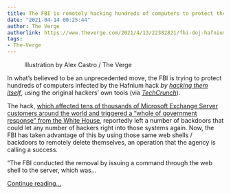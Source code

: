 ```yaml
---
title: The FBI is remotely hacking hundreds of computers to protect them from Hafnium
date: "2021-04-14 00:25:44"
author: The Verge
authorlink: https://www.theverge.com/2021/4/13/22382821/fbi-doj-hafnium-remote-access-removal-hack
tags:
- The-Verge
---
```

<figure>
      <img alt="" src="https://cdn.vox-cdn.com/thumbor/vIktYOLmX1uIXO67xe4vKkX453o=/0x0:2040x1360/1310x873/cdn.vox-cdn.com/uploads/chorus_image/image/69122269/acastro_170621_1777_0008.0.jpg" />
        <figcaption>Illustration by Alex Castro / The Verge</figcaption>
    </figure>

  <p id="GW6zzM">In what’s believed to be an unprecedented move, the FBI is trying to protect hundreds of computers infected by the Hafnium hack <em>by </em><a href="https://www.justice.gov/usao-sdtx/pr/justice-department-announces-court-authorized-effort-disrupt-exploitation-microsoft"><em>hacking them itself</em></a>, using the original hackers’ own tools (via <a href="https://techcrunch.com/2021/04/13/fbi-launches-operation-to-remotely-remove-microsoft-exchange-server-backdoors/?utm_source=feedburner&amp;utm_medium=feed&amp;utm_campaign=Feed%3A+Techcrunch+%28TechCrunch%29"><em>TechCrunch</em></a>).</p>
<p id="IZA6V3">The hack, <a href="https://www.theverge.com/2021/3/8/22319934/microsoft-hafnium-hack-exchange-server-email-flaw-white-house">which affected tens of thousands of Microsoft Exchange Server customers around the world and triggered a “whole of government response” from the White House</a>, reportedly left a number of backdoors that could let any number of hackers right into those systems again. Now, the FBI has taken advantage of this by using those same web shells / backdoors to remotely delete themselves, an operation that the agency is calling a success.</p>
<p id="2oshaQ">“The FBI conducted the removal by issuing a command through the web shell to the server, which was...</p>
  <p>
    <a href="https://www.theverge.com/2021/4/13/22382821/fbi-doj-hafnium-remote-access-removal-hack">Continue reading&hellip;</a>
  </p>